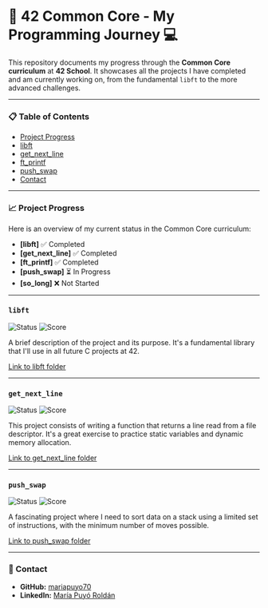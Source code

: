 # 🚀 42 Common Core - My Programming Journey 💻

This repository documents my progress through the **Common Core curriculum** at **42 School**. It showcases all the projects I have completed and am currently working on, from the fundamental `libft` to the more advanced challenges.

---

### 📋 Table of Contents
- [Project Progress](#project-progress)
- [libft](#libft)
- [get_next_line](#get_next_line)
- [ft_printf](#ft_printf)
- [push_swap](#push_swap)
- [Contact](#contact)

---

### 📈 Project Progress

Here is an overview of my current status in the Common Core curriculum:

- **[libft]** :white_check_mark: Completed
- **[get_next_line]** :white_check_mark: Completed
- **[ft_printf]** :white_check_mark: Completed
- **[push_swap]** :hourglass_flowing_sand: In Progress
- **[so_long]** :x: Not Started

---

### `libft`

![Status](https://img.shields.io/badge/status-Completed-brightgreen)
![Score](https://img.shields.io/badge/score-125%2F100-blue)

A brief description of the project and its purpose. It's a fundamental library that I'll use in all future C projects at 42.

[Link to libft folder](./libft)

---

### `get_next_line`

![Status](https://img.shields.io/badge/status-Completed-brightgreen)
![Score](https://img.shields.io/badge/score-100%2F100-blue)

This project consists of writing a function that returns a line read from a file descriptor. It's a great exercise to practice static variables and dynamic memory allocation.

[Link to get_next_line folder](./get_next_line)

---

### `push_swap`

![Status](https://img.shields.io/badge/status-In_Progress-yellow)
![Score](https://img.shields.io/badge/score-N%2FA-lightgrey)

A fascinating project where I need to sort data on a stack using a limited set of instructions, with the minimum number of moves possible.

[Link to push_swap folder](./push_swap)

---

### 📧 Contact

- **GitHub:** [mariapuyo70](https://github.com/mariapuyo70)
- **LinkedIn:** [María Puyó Roldán](www.linkedin.com/in/maria-puyo-roldan)
